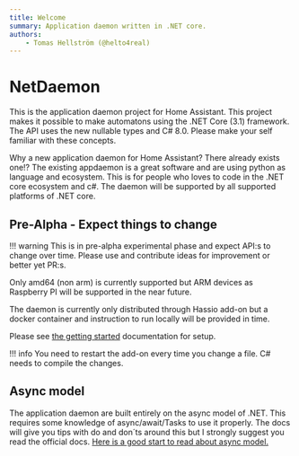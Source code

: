 ```yaml
---
title: Welcome
summary: Application daemon written in .NET core.
authors:
    - Tomas Hellström (@helto4real)
---
```

# NetDaemon

This is the application daemon project for Home Assistant. This project makes it possible to make automatons using the .NET Core (3.1) framework. The API uses the new nullable types and C# 8.0. Please make your self familiar with these concepts.

Why a new application daemon for Home Assistant? There already exists one!? The existing appdaemon is a great software and are using python as language and ecosystem. This is for people who loves to code in the .NET core ecosystem and c#. The daemon will be supported by all supported platforms of .NET core.

## Pre-Alpha - Expect things to change

!!! warning
    This is in pre-alpha experimental phase and expect API:s to change over time. Please use and contribute ideas for improvement or better yet PR:s.

Only amd64 (non arm) is currently supported but ARM devices as Raspberry PI will be supported in the near future.

The daemon is currently only distributed through Hassio add-on but a docker container and instruction to run locally will be provided in time.

Please see [the getting started](/netdaemon/Getting%20started/1_getting%20started/) documentation for setup.

!!! info
    You need to restart the add-on every time you change a file. C# needs to compile the changes.

## Async model

The application daemon are built entirely on the async model of .NET. This requires some knowledge of async/await/Tasks to use it properly. The docs will give you tips with do and don´ts around this but I strongly suggest you read the official docs.  [Here is a good start to read about async model.](https://docs.microsoft.com/en-us/dotnet/csharp/async)
